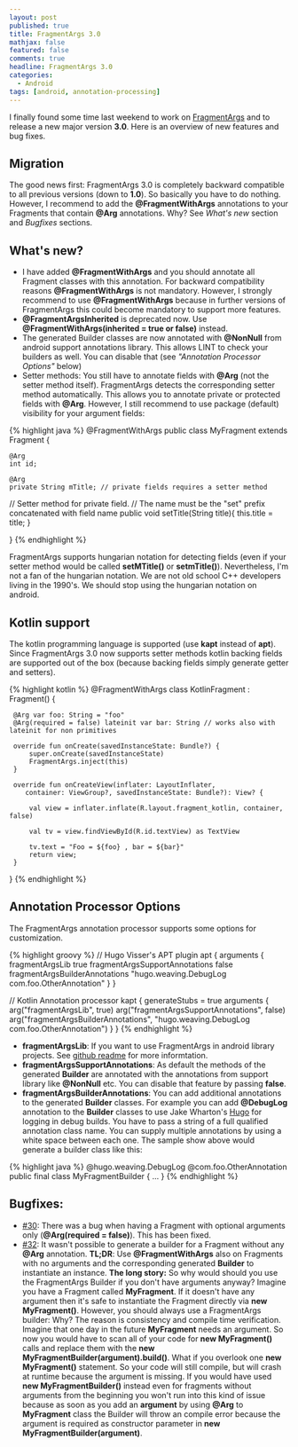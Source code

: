 ```yaml
---
layout: post
published: true
title: FragmentArgs 3.0
mathjax: false
featured: false
comments: true
headline: FragmentArgs 3.0
categories:
  - Android
tags: [android, annotation-processing]
---
```

I finally found some time last weekend to work on [FragmentArgs](https://github.com/sockeqwe/fragmentargs) and to release a new major version **3.0**. Here is an overview of new features and bug fixes.

## Migration
The good news first: FragmentArgs 3.0 is completely backward compatible to all previous versions (down to **1.0**). So basically you have to do nothing. However, I recommend to add the **@FragmentWithArgs** annotations to your Fragments that contain **@Arg** annotations. Why? See _What's new_ section and _Bugfixes_ sections.

## What's new?
 - I have added **@FragmentWithArgs** and you should annotate all Fragment classes with this annotation. For backward compatibility reasons **@FragmentWithArgs** is not mandatory. However, I strongly recommend to use **@FragmentWithArgs** because in further versions of FragmentArgs this could become mandatory to support more features.
 - **@FragmentArgsInherited** is deprecated now. Use **@FragmentWithArgs(inherited = true or false)** instead.
 - The generated Builder classes are now annotated with **@NonNull** from android support annotations library. This allows LINT to check your builders as well. You can disable that (see _"Annotation Processor Options"_ below)
 - Setter methods: You still have to annotate fields with **@Arg** (not the setter method itself). FragmentArgs detects the corresponding setter method automatically. This allows you to annotate private or protected fields with **@Arg**. However, I still recommend to use package (default) visibility for your argument fields:

{% highlight java %}
@FragmentWithArgs
public class MyFragment extends Fragment {

    @Arg
    int id;

    @Arg
    private String mTitle; // private fields requires a setter method

  // Setter method for private field.
  // The name must be the "set" prefix concatenated with field name
  public void setTitle(String title){
    this.title = title;
  }

}
{% endhighlight %}

FragmentArgs supports hungarian notation for detecting fields (even if your setter method would be called **setMTitle()** or **setmTitle()**). Nevertheless, I'm not a fan of the hungarian notation. We are not old school C++ developers living in the 1990's. We should stop using the hungarian notation on android.

## Kotlin support
The kotlin programming language is supported (use **kapt** instead of **apt**). Since FragmentArgs 3.0 now supports setter methods kotlin backing fields are supported out of the box (because backing fields simply generate getter and setters).

{% highlight kotlin %}
 @FragmentWithArgs
 class KotlinFragment : Fragment() {

     @Arg var foo: String = "foo"
     @Arg(required = false) lateinit var bar: String // works also with lateinit for non primitives

     override fun onCreate(savedInstanceState: Bundle?) {
         super.onCreate(savedInstanceState)
         FragmentArgs.inject(this)
     }

     override fun onCreateView(inflater: LayoutInflater,
        container: ViewGroup?, savedInstanceState: Bundle?): View? {

         val view = inflater.inflate(R.layout.fragment_kotlin, container, false)

         val tv = view.findViewById(R.id.textView) as TextView

         tv.text = "Foo = ${foo} , bar = ${bar}"
         return view;
     }
 }
 {% endhighlight %}

## Annotation Processor Options
The FragmentArgs annotation processor supports some options for customization.

{% highlight groovy %}
// Hugo Visser's APT plugin
apt {
  arguments {
    fragmentArgsLib true
    fragmentArgsSupportAnnotations false
    fragmentArgsBuilderAnnotations "hugo.weaving.DebugLog com.foo.OtherAnnotation"
  }
}

// Kotlin Annotation processor
kapt {
  generateStubs = true
  arguments {
    arg("fragmentArgsLib", true)
    arg("fragmentArgsSupportAnnotations", false)
    arg("fragmentArgsBuilderAnnotations", "hugo.weaving.DebugLog com.foo.OtherAnnotation")
  }
}
 {% endhighlight %}

 - **fragmentArgsLib**: If you want to use FragmentArgs in android library projects. See [github readme](https://github.com/sockeqwe/fragmentargs) for more informtation.
 - **fragmentArgsSupportAnnotations**: As default the methods of the generated **Builder** are annotated with the annotations from support library like **@NonNull** etc. You can disable that feature by passing **false**.
 - **fragmentArgsBuilderAnnotations**: You can add additional annotations to the generated **Builder** classes. For example you can add **@DebugLog** annotation to the **Builder** classes to use Jake Wharton's [Hugo](https://github.com/JakeWharton/hugo) for logging in debug builds. You have to pass a string of a full qualified annotation class name. You can supply multiple annotations by using a white space between each one. The sample show above would generate a builder class like this:

 {% highlight java %}
  @hugo.weaving.DebugLog
  @com.foo.OtherAnnotation
  public final class MyFragmentBuilder {
    ...
  }
 {% endhighlight %}

## Bugfixes:
 -  [#30](https://github.com/sockeqwe/fragmentargs/issues/30): There was a bug when having a Fragment with  optional arguments only (**@Arg(required = false)**). This has been fixed.
 - [#32](https://github.com/sockeqwe/fragmentargs/issues/32): It wasn't possible to generate a builder for a Fragment without any **@Arg** annotation.  **TL;DR**: Use **@FragmentWithArgs** also on Fragments with no arguments and the corresponding generated **Builder** to instantiate an instance. **The long story:** So why would should you use the FragmentArgs Builder if you don't have arguments anyway? Imagine you have a Fragment called **MyFragment**. If it doesn't have any argument then it's safe to instantiate the Fragment directly via **new MyFragment()**. However, you should always use a FragmentArgs builder: Why? The reason is consistency and compile time verification. Imagine that one day in the future **MyFragment** needs an argument. So now you would have to scan all of your code for **new MyFragment()** calls and replace them with the **new MyFragmentBuilder(argument).build()**. What if you overlook one **new MyFragment()** statement. So your code will still compile, but will crash at runtime because the argument is missing. If you would have used **new MyFragmentBuilder()** instead even for fragments without arguments from the beginning you won't run into this kind of issue because as soon as you add an **argument** by using **@Arg** to **MyFragment** class the Builder will throw an compile error because the argument is required as constructor parameter in **new MyFragmentBuilder(argument)**.
